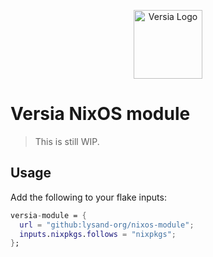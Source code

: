 <p align="center">
  <a href="https://versia.pub"><img src="https://cdn.versia.pub/branding/versia-dark.webp" alt="Versia Logo" height="110"></a>
</p>

# Versia NixOS module

> This is still WIP.

## Usage

Add the following to your flake inputs:
```nix
versia-module = {
  url = "github:lysand-org/nixos-module";
  inputs.nixpkgs.follows = "nixpkgs";
};
```
